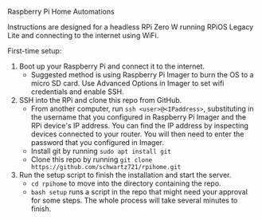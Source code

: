 Raspberry Pi Home Automations

Instructions are designed for a headless RPi Zero W running RPiOS Legacy Lite and connecting to the internet using WiFi.

First-time setup:
1. Boot up your Raspberry Pi and connect it to the internet.
    - Suggested method is using Raspberry Pi Imager to burn the OS to a micro SD card. Use Advanced Options in Imager to set wifi credentials and enable SSH.
2. SSH into the RPi and clone this repo from GitHub.
    - From another computer, run `ssh <user>@<IPaddress>`, substituting in the username that you configured in Raspberry Pi Imager and the RPi device's IP address. You can find the IP address by inspecting devices connected to your router. You will then need to enter the password that you configured in Imager.
    - Install git by running `sudo apt install git`
    - Clone this repo by running `git clone https://github.com/schwartz721/rpihome.git`
3. Run the setup script to finish the installation and start the server.
    - `cd rpihome` to move into the directory containing the repo.
    - `bash setup` runs a script in the repo that might need your approval for some steps. The whole process will take several minutes to finish.
